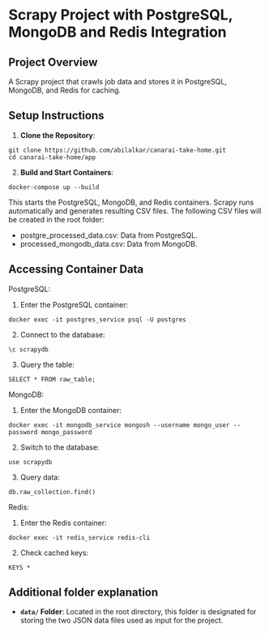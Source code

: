 # Scrapy Project with PostgreSQL, MongoDB and Redis Integration

## Project Overview
A Scrapy project that crawls job data and stores it in PostgreSQL, MongoDB, and Redis for caching.
## Setup Instructions
1. **Clone the Repository**:
```
git clone https://github.com/abilalkar/canarai-take-home.git
cd canarai-take-home/app
```
2. **Build and Start Containers**:
```
docker-compose up --build
```

This starts the PostgreSQL, MongoDB, and Redis containers. Scrapy runs automatically and generates resulting CSV files.
The following CSV files will be created in the root folder:
- postgre_processed_data.csv: Data from PostgreSQL.
- processed_mongodb_data.csv: Data from MongoDB.

## Accessing Container Data
PostgreSQL:
1.	Enter the PostgreSQL container:
```
docker exec -it postgres_service psql -U postgres
```
2.	Connect to the database:
```
\c scrapydb
```
3.	Query the table:
```
SELECT * FROM raw_table;
```

MongoDB:
1.	Enter the MongoDB container:
```
docker exec -it mongodb_service mongosh --username mongo_user --password mongo_password
```
2.	Switch to the database:
```
use scrapydb
```
3.	Query data:
```
db.raw_collection.find()
```

Redis:
1.	Enter the Redis container:
```
docker exec -it redis_service redis-cli
```
2.	Check cached keys:
```
KEYS *
```

## Additional folder explanation
- **`data/` Folder**: Located in the root directory, this folder is designated for storing the two JSON data files used as input for the project.  

